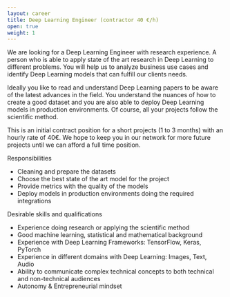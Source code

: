 ```yaml
---
layout: career
title: Deep Learning Engineer (contractor 40 €/h)
open: true
weight: 1
---
```


We are looking for a Deep Learning Engineer with research experience. A person who is able to apply state of the art research in Deep Learning to different problems. You will help us to analyze business use cases and identify Deep Learning models that can fulfill our clients needs.
 
Ideally you like to read and understand Deep Learning papers to be aware of the latest advances in the field. You understand the nuances of how to create a good dataset and you are also able to deploy Deep Learning models in production environments. Of course, all your projects follow the scientific method.

This is an initial contract position for a short projects (1 to 3 months) with an hourly rate of 40€. We hope to keep you in our network for more future projects until we can afford a full time position.

Responsibilities
* Cleaning and prepare the datasets
* Choose the best state of the art model for the project
* Provide metrics with the quality of the models
* Deploy models in production environments doing the required integrations

Desirable skills and qualifications
* Experience doing research or applying the scientific method
* Good machine learning, statistical and mathematical background
* Experience with Deep Learning Frameworks: TensorFlow, Keras, PyTorch
* Experience in different domains with Deep Learning: Images, Text, Audio
* Ability to communicate complex technical concepts to both technical and non-technical audiences 
* Autonomy & Entrepreneurial mindset
